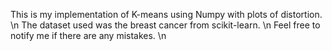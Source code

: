 This is my implementation of K-means using Numpy with plots of distortion. \n
The dataset used was the breast cancer from scikit-learn. \n
Feel free to notify me if there are any mistakes. \n
